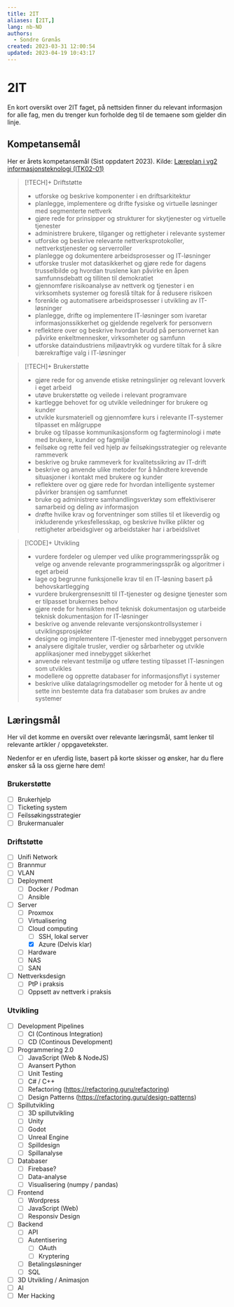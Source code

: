 ```yaml
---
title: 2IT
aliases: [2IT,]
lang: nb-NO
authors:
  - Sondre Grønås
created: 2023-03-31 12:00:54
updated: 2023-04-19 10:43:17
---
```


# 2IT
En kort oversikt over 2IT faget, på nettsiden finner du relevant informasjon for alle fag, men du trenger kun forholde deg til de temaene som gjelder din linje.

## Kompetansemål
Her er årets kompetansemål (Sist oppdatert 2023). Kilde: [Læreplan i vg2 informasjonsteknologi (ITK02-01)](https://www.udir.no/lk20/itk02-01)

> [!TECH]+ Driftstøtte
> - utforske og beskrive komponenter i en driftsarkitektur
> - planlegge, implementere og drifte fysiske og virtuelle løsninger med segmenterte nettverk
> - gjøre rede for prinsipper og strukturer for skytjenester og virtuelle tjenester
> - administrere brukere, tilganger og rettigheter i relevante systemer
> - utforske og beskrive relevante nettverksprotokoller, nettverkstjenester og serverroller
> - planlegge og dokumentere arbeidsprosesser og IT-løsninger
> - utforske trusler mot datasikkerhet og gjøre rede for dagens trusselbilde og hvordan truslene kan påvirke en åpen samfunnsdebatt og tilliten til demokratiet
> - gjennomføre risikoanalyse av nettverk og tjenester i en virksomhets systemer og foreslå tiltak for å redusere risikoen
> - forenkle og automatisere arbeidsprosesser i utvikling av IT-løsninger
> - planlegge, drifte og implementere IT-løsninger som ivaretar informasjonssikkerhet og gjeldende regelverk for personvern
> - reflektere over og beskrive hvordan brudd på personvernet kan påvirke enkeltmennesker, virksomheter og samfunn
> - utforske dataindustriens miljøavtrykk og vurdere tiltak for å sikre bærekraftige valg i IT-løsninger

> [!TECH]+ Brukerstøtte
> - gjøre rede for og anvende etiske retningslinjer og relevant lovverk i eget arbeid
> - utøve brukerstøtte og veilede i relevant programvare
> - kartlegge behovet for og utvikle veiledninger for brukere og kunder
> - utvikle kursmateriell og gjennomføre kurs i relevante IT-systemer tilpasset en målgruppe
> - bruke og tilpasse kommunikasjonsform og fagterminologi i møte med brukere, kunder og fagmiljø
> - feilsøke og rette feil ved hjelp av feilsøkingsstrategier og relevante rammeverk
> - beskrive og bruke rammeverk for kvalitetssikring av IT-drift
> - beskrive og anvende ulike metoder for å håndtere krevende situasjoner i kontakt med brukere og kunder
> - reflektere over og gjøre rede for hvordan intelligente systemer påvirker bransjen og samfunnet
> - bruke og administrere samhandlingsverktøy som effektiviserer samarbeid og deling av informasjon
> - drøfte hvilke krav og forventninger som stilles til et likeverdig og inkluderende yrkesfellesskap, og beskrive hvilke plikter og rettigheter arbeidsgiver og arbeidstaker har i arbeidslivet

> [!CODE]+ Utvikling
> - vurdere fordeler og ulemper ved ulike programmeringsspråk og velge og anvende relevante programmeringsspråk og algoritmer i eget arbeid
> - lage og begrunne funksjonelle krav til en IT-løsning basert på behovskartlegging
> - vurdere brukergrensesnitt til IT-tjenester og designe tjenester som er tilpasset brukernes behov
> - gjøre rede for hensikten med teknisk dokumentasjon og utarbeide teknisk dokumentasjon for IT-løsninger
> - beskrive og anvende relevante versjonskontrollsystemer i utviklingsprosjekter
> - designe og implementere IT-tjenester med innebygget personvern
> - analysere digitale trusler, verdier og sårbarheter og utvikle applikasjoner med innebygget sikkerhet
> - anvende relevant testmiljø og utføre testing tilpasset IT-løsningen som utvikles
> - modellere og opprette databaser for informasjonsflyt i systemer
> - beskrive ulike datalagringsmodeller og metoder for å hente ut og sette inn bestemte data fra databaser som brukes av andre systemer

## Læringsmål
Her vil det komme en oversikt over relevante læringsmål, samt lenker til relevante artikler / oppgavetekster.

Nedenfor er en uferdig liste, basert på korte skisser og ønsker, har du flere ønsker så la oss gjerne høre dem!

### Brukerstøtte
- [ ] Brukerhjelp
- [ ] Ticketing system
- [ ] Feilssøkingsstrategier
- [ ] Brukermanualer

### Driftstøtte
- [ ] Unifi Network
- [ ] Brannmur
- [ ] VLAN
- [ ] Deployment
	- [ ] Docker / Podman
	- [ ] Ansible
- [ ] Server
	- [ ] Proxmox
	- [ ] Virtualisering
	- [ ] Cloud computing
		- [ ] SSH, lokal server
		- [x] Azure (Delvis klar)
	- [ ] Hardware
	- [ ] NAS
	- [ ] SAN
- [ ] Nettverksdesign
	- [ ] PtP i praksis
	- [ ] Oppsett av nettverk i praksis

### Utvikling
- [ ] Development Pipelines
	- [ ] CI (Continous Integration)
	- [ ] CD (Continous Development)
- [ ] Programmering 2.0
	- [ ] JavaScript (Web & NodeJS)
	- [ ] Avansert Python
	- [ ] Unit Testing
	- [ ] C# / C++
	- [ ] Refactoring (https://refactoring.guru/refactoring)
	- [ ] Design Patterns (https://refactoring.guru/design-patterns)
- [ ] Spillutvikling
	- [ ] 3D spillutvikling
	- [ ] Unity
	- [ ] Godot
	- [ ] Unreal Engine
	- [ ] Spilldesign
	- [ ] Spillanalyse
- [ ] Databaser
	- [ ] Firebase?
	- [ ] Data-analyse
	- [ ] Visualisering (numpy / pandas)
- [ ] Frontend
	- [ ] Wordpress
	- [ ] JavaScript (Web)
	- [ ] Responsiv Design
- [ ] Backend
	- [ ] API
	- [ ] Autentisering
		- [ ] OAuth
		- [ ] Kryptering
	- [ ] Betalingsløsninger
	- [ ] SQL
- [ ] 3D Utvikling / Animasjon
- [ ] AI
- [ ] Mer Hacking